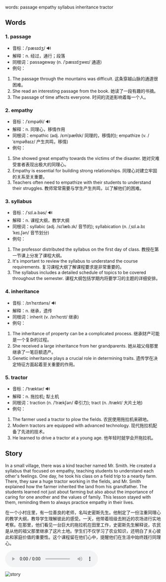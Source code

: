 words: passage empathy syllabus inheritance tractor

## Words
### 1. passage
- 音标：/ˈpæsɪdʒ/ <span style="cursor: pointer;" onclick="document.getElementById('audio-player-1').play()">🔊</span>
  <audio id="audio-player-1" src="https:/files.dwong.top/words/passage.mp3" style="display:none;"></audio>
- 解释：n. 经过，通行；段落
- 同根词：passageway (n. /ˈpæsɪdʒweɪ/ 通道)
- 例句：
1. The passage through the mountains was difficult. 这条穿越山脉的通道很困难。
2. She read an interesting passage from the book. 她读了一段有趣的书摘。
3. The passage of time affects everyone. 时间的流逝影响着每一个人。

### 2. empathy
- 音标：/ˈɛmpəθi/ <span style="cursor: pointer;" onclick="document.getElementById('audio-player-2').play()">🔊</span>
  <audio id="audio-player-2" src="https:/files.dwong.top/words/empathy.mp3" style="display:none;"></audio>
- 解释：n. 同理心，移情作用
- 同根词：empathic (adj. /ɛmˈpæθɪk/ 同理的，移情的); empathize (v. /ˈɛmpəθaɪz/ 产生共鸣，移情)
- 例句：
1. She showed great empathy towards the victims of the disaster. 她对灾难受害者表现出极大的同理心。
2. Empathy is essential for building strong relationships. 同理心对建立牢固的关系至关重要。
3. Teachers often need to empathize with their students to understand their struggles. 教师常常需要与学生产生共鸣，以了解他们的困难。

### 3. syllabus
- 音标：/ˈsɪl.ə.bəs/ <span style="cursor: pointer;" onclick="document.getElementById('audio-player-3').play()">🔊</span>
  <audio id="audio-player-3" src="https:/files.dwong.top/words/syllabus.mp3" style="display:none;"></audio>
- 解释：n. 课程大纲，教学大纲
- 同根词：syllabic (adj. /sɪˈlæb.ɪk/ 音节的); syllabication (n. /ˌsɪl.ə.bɪˈkeɪ.ʃən/ 音节划分)
- 例句：
1. The professor distributed the syllabus on the first day of class. 教授在第一节课上分发了课程大纲。
2. It's important to review the syllabus to understand the course requirements. 复习课程大纲了解课程要求是非常重要的。
3. The syllabus includes a detailed schedule of topics to be covered throughout the semester. 课程大纲包括学期内将要学习的主题的详细安排。

### 4. inheritance
- 音标：/ɪnˈhɛrɪtəns/ <span style="cursor: pointer;" onclick="document.getElementById('audio-player-4').play()">🔊</span>
  <audio id="audio-player-4" src="https:/files.dwong.top/words/inheritance.mp3" style="display:none;"></audio>
- 解释：n. 继承，遗传
- 同根词：inherit (v. /ɪnˈhɛrɪt/ 继承)
- 例句：
1. The inheritance of property can be a complicated process. 继承财产可能是一个复杂的过程。
2. She received a large inheritance from her grandparents. 她从祖父母那里继承了一笔巨额遗产。
3. Genetic inheritance plays a crucial role in determining traits. 遗传学在决定特征方面起着至关重要的作用。

### 5. tractor
- 音标：/ˈtræktər/ <span style="cursor: pointer;" onclick="document.getElementById('audio-player-5').play()">🔊</span>
  <audio id="audio-player-5" src="https:/files.dwong.top/words/tractor.mp3" style="display:none;"></audio>
- 解释：n. 拖拉机; 犁土机
- 同根词：traction (n. /ˈtrækʃən/ 牵引力); tract (n. /trækt/ 大片土地)
- 例句：
1. The farmer used a tractor to plow the fields. 农民使用拖拉机来耕地。
2. Modern tractors are equipped with advanced technology. 现代拖拉机配备了先进的技术。
3. He learned to drive a tractor at a young age. 他年轻时就学会开拖拉机。

## Story
In a small village, there was a kind teacher named Mr. Smith. He created a syllabus that focused on empathy, teaching students to understand each other's feelings. One day, he took his class on a field trip to a nearby farm. There, they saw a huge tractor working in the fields, and Mr. Smith explained how the farmer inherited the land from his grandfather. The students learned not just about farming but also about the importance of caring for one another and the values of family. This lesson stayed with them, reminding them to always practice empathy in their lives.

在一个小村庄里，有一位善良的老师，名叫史密斯先生。他制定了一份注重同理心的教学大纲，教导学生理解彼此的感受。一天，他带着班级去附近的农场进行实地考察。在那里，他们看见一台巨大的拖拉机在田里工作，史密斯先生解释说，农民是从他的祖父那里继承了这片土地。学生们不仅学习了农业知识，还明白了关心彼此和家庭价值的重要性。这个课程留在他们心中，提醒他们在生活中始终践行同理心。


<audio controls>
  <source src="https:/files.dwong.top/story/638cf5b39b36c04c3b87cb25fe02dab0.mp3" type="audio/mpeg">
  你的浏览器不支持音频元素。
</audio>
    

![story](https:/files.dwong.top/image/638cf5b39b36c04c3b87cb25fe02dab0.png)


